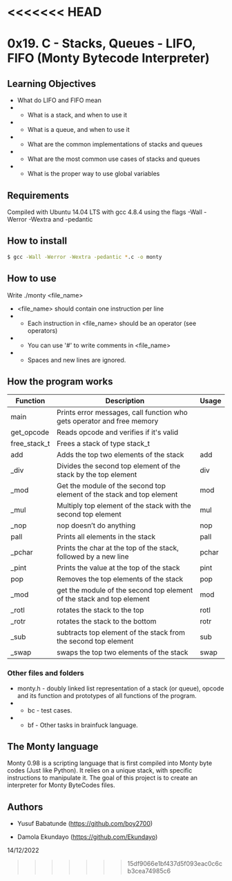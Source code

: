 <<<<<<< HEAD
=======
# 0x19. C - Stacks, Queues - LIFO, FIFO (Monty Bytecode Interpreter)

## Learning Objectives

* What do LIFO and FIFO mean
* * What is a stack, and when to use it
* * What is a queue, and when to use it
* * What are the common implementations of stacks and queues
* * What are the most common use cases of stacks and queues
* * What is the proper way to use global variables

## Requirements

Compiled with Ubuntu 14.04 LTS with gcc 4.8.4 using the flags -Wall -Werror -Wextra and -pedantic

## How to install
```sh
$ gcc -Wall -Werror -Wextra -pedantic *.c -o monty
```

## How to use
Write ./monty <file_name>
* <file_name> should contain one instruction per line
* * Each instruction in <file_name> should be an operator (see operators)
* * You can use '#' to write comments in <file_name>
* * Spaces and new lines are ignored.

## How the program works

| Function | Description | Usage |
| ------ | ------ | ------ |
| main | Prints error messages, call function who gets operator and free memory |
| get_opcode | Reads opcode and verifies if it's valid |
| free_stack_t | Frees a stack of type stack_t |
| add | Adds the top two elements of the stack | add |
| _div | Divides the second top element of the stack by the top element | div |
| _mod | Get the module of the second top element of the stack and top element | mod |
| _mul | Multiply top element of the stack with the second top element | mul |
| _nop | nop doesn’t do anything | nop |
| pall | Prints all elements in the stack | pall |
| _pchar | Prints the char at the top of the stack, followed by a new line | pchar |
| _pint | Prints the value at the top of the stack | pint |
| pop | Removes the top elements of the stack | pop |
| _mod | get the module of the second top element of the stack and top element | mod |
| _rotl | rotates the stack to the top | rotl |
| _rotr | rotates the stack to the bottom | rotr |
| _sub | subtracts top element of the stack from the second top element | sub |
| _swap | swaps the top two elements of the stack | swap |

### Other files and folders
* monty.h - doubly linked list representation of a stack (or queue), opcode and its function and prototypes of all functions of the program.
* * bc - test cases.
* * bf - Other tasks in brainfuck language.

## The Monty language
Monty 0.98 is a scripting language that is first compiled into Monty byte codes (Just like Python). It relies on a unique stack, with specific instructions to manipulate it. The goal of this project is to create an interpreter for Monty ByteCodes files.

## Authors

* Yusuf Babatunde  (https://github.com/boy2700)

* Damola Ekundayo  (https://github.com/Ekundayo)

14/12/2022
>>>>>>> 15df9066e1bf437d5f093eac0c6cb3cea74985c6
